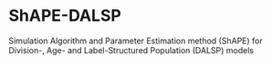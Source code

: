 # ShAPE-DALSP
Simulation Algorithm and Parameter Estimation method (ShAPE) for Division-, Age- and Label-Structured Population (DALSP) models
